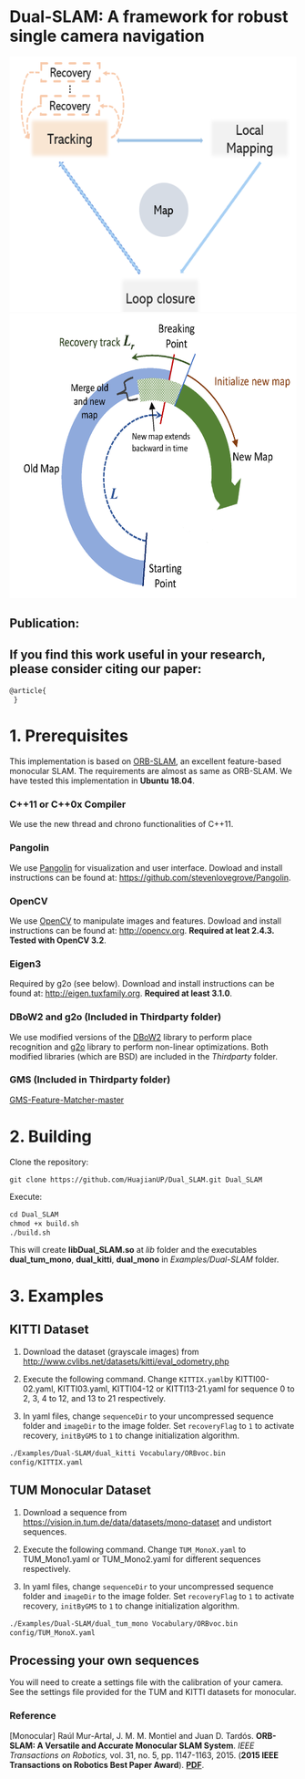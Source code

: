 # Dual-SLAM: A framework for robust single camera navigation

<div width="1234px">
    <img src="https://github.com/HuajianUP/Dual_SLAM/blob/master/img/framework.png" alt="framework" style="width:617px;height:448px;">
    <img src="https://github.com/HuajianUP/Dual_SLAM/blob/master/img/recovery.png" alt="recovery" style="width:617px;height:499px;">
</div>

## Publication:

## If you find this work useful in your research, please consider citing our paper:

    @article{
     }

# 1. Prerequisites
This implementation is based on [ORB-SLAM](https://github.com/raulmur/ORB_SLAM2), an excellent feature-based monocular SLAM. The requirements are almost as same as ORB-SLAM. We have tested this implementation in **Ubuntu 18.04**.

### C++11 or C++0x Compiler
We use the new thread and chrono functionalities of C++11.

### Pangolin
We use [Pangolin](https://github.com/stevenlovegrove/Pangolin) for visualization and user interface. Dowload and install instructions can be found at: https://github.com/stevenlovegrove/Pangolin.

### OpenCV
We use [OpenCV](http://opencv.org) to manipulate images and features. Dowload and install instructions can be found at: http://opencv.org. **Required at leat 2.4.3. Tested with OpenCV 3.2**.

### Eigen3
Required by g2o (see below). Download and install instructions can be found at: http://eigen.tuxfamily.org. **Required at least 3.1.0**.

### DBoW2 and g2o (Included in Thirdparty folder)
We use modified versions of the [DBoW2](https://github.com/dorian3d/DBoW2) library to perform place recognition and [g2o](https://github.com/RainerKuemmerle/g2o) library to perform non-linear optimizations. Both modified libraries (which are BSD) are included in the *Thirdparty* folder.

### GMS (Included in Thirdparty folder)
[GMS-Feature-Matcher-master](https://github.com/JiawangBian/GMS-Feature-Matcher)

# 2. Building

Clone the repository:
```
git clone https://github.com/HuajianUP/Dual_SLAM.git Dual_SLAM
```

Execute:
```
cd Dual_SLAM
chmod +x build.sh
./build.sh
```

This will create **libDual_SLAM.so**  at *lib* folder and the executables **dual_tum_mono**, **dual_kitti**, **dual_mono** in *Examples/Dual-SLAM* folder.

# 3. Examples


## KITTI Dataset  

1. Download the dataset (grayscale images) from http://www.cvlibs.net/datasets/kitti/eval_odometry.php 

2. Execute the following command. Change `KITTIX.yaml`by KITTI00-02.yaml, KITTI03.yaml, KITTI04-12 or KITTI13-21.yaml for sequence 0 to 2, 3, 4 to 12, and 13 to 21 respectively. 

3. In yaml files, change `sequenceDir` to your uncompressed sequence folder and `imageDir` to the image folder. Set `recoveryFlag` to `1` to activate recovery, `initByGMS` to `1` to change initialization algorithm.

```
./Examples/Dual-SLAM/dual_kitti Vocabulary/ORBvoc.bin config/KITTIX.yaml
```

## TUM Monocular Dataset

1. Download a sequence from https://vision.in.tum.de/data/datasets/mono-dataset and undistort sequences.

2. Execute the following command. Change `TUM_MonoX.yaml` to TUM_Mono1.yaml or TUM_Mono2.yaml for different sequences respectively. 

3. In yaml files, change `sequenceDir` to your uncompressed sequence folder and `imageDir` to the image folder. Set `recoveryFlag` to `1` to activate recovery, `initByGMS` to `1` to change initialization algorithm.

```
./Examples/Dual-SLAM/dual_tum_mono Vocabulary/ORBvoc.bin config/TUM_MonoX.yaml
```

## Processing your own sequences
You will need to create a settings file with the calibration of your camera. See the settings file provided for the TUM and KITTI datasets for monocular. 



### Reference

[Monocular] Raúl Mur-Artal, J. M. M. Montiel and Juan D. Tardós. **ORB-SLAM: A Versatile and Accurate Monocular SLAM System**. *IEEE Transactions on Robotics,* vol. 31, no. 5, pp. 1147-1163, 2015. (**2015 IEEE Transactions on Robotics Best Paper Award**). **[PDF](http://webdiis.unizar.es/~raulmur/MurMontielTardosTRO15.pdf)**.


